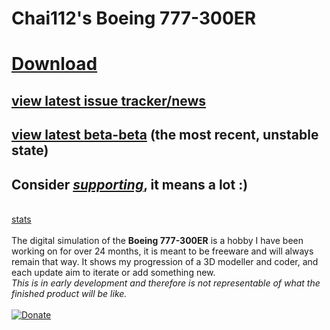 # Chai112's Boeing 777-300ER
# [Download](https://github.com/Chai112/Chai112-s-Boeing-777-300ER/releases)

## [view latest issue tracker/news](https://github.com/Chai112/Chai112-s-Boeing-777-300ER/projects/1)
## [view latest beta-beta](https://github.com/Chai112/Chai112-s-Boeing-777-300ER/tree/master/src) (the most recent, unstable state)
## <b>Consider <i>[supporting](https://www.patreon.com/chai112)</i></b>, it means a lot :)
\
[stats](https://www.somsubhra.com/github-release-stats/?username=Chai112&repository=Chai112-s-Boeing-777-300ER)
\
\
The digital simulation of the <b>Boeing 777-300ER</b> is a hobby I have been working on for over 24 months, it is meant to be freeware and will always remain that way. It shows my progression of a 3D modeller and coder, and each update aim to iterate or add something new.\
<i>This is in early development and therefore is not representable of what the finished product will be like.</i>\
\
[![Donate](https://www.paypalobjects.com/en_US/i/btn/btn_donate_LG.gif)](https://www.patreon.com/chai112)
